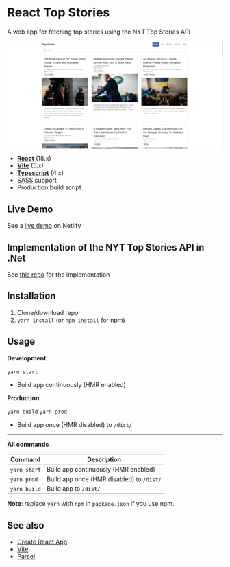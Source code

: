 # React Top Stories

A web app for fetching top stories using the NYT Top Stories API

<p align="center"> 
    <a href="https://main--fantastic-arithmetic-f828ab.netlify.app/" target="_blank">
    <img src="topstories.png" align="center"></img>
    </a>
</p>

- **[React](https://facebook.github.io/react/)** (18.x)
- **[Vite](https://vitejs.dev/)** (5.x)
- **[Typescript](https://www.typescriptlang.org/)** (4.x)
- [SASS](http://sass-lang.com/) support
- Production build script

## Live Demo

See a [live demo](https://main--fantastic-arithmetic-f828ab.netlify.app/) on Netlify

## Implementation of the NYT Top Stories API in .Net

See [this repo](https://github.com/Tasin5541/top-stories-api) for the implementation

## Installation

1. Clone/download repo
2. `yarn install` (or `npm install` for npm)

## Usage

**Development**

`yarn start`

- Build app continuously (HMR enabled)

**Production**

`yarn build`
`yarn prod`

- Build app once (HMR disabled) to `/dist/`

---

**All commands**

| Command      | Description                               |
| ------------ | ----------------------------------------- |
| `yarn start` | Build app continuously (HMR enabled)      |
| `yarn prod`  | Build app once (HMR disabled) to `/dist/` |
| `yarn build` | Build app to `/dist/`                     |

**Note**: replace `yarn` with `npm` in `package.json` if you use npm.

## See also

- [Create React App](https://github.com/facebook/create-react-app)
- [Vite](https://vitejs.dev/)
- [Parsel](https://parceljs.org/)
